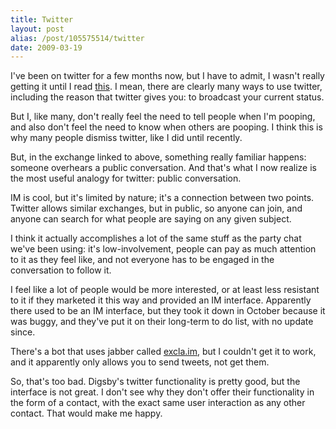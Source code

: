 ```yaml
---
title: Twitter
layout: post
alias: /post/105575514/twitter
date: 2009-03-19
---
```


I've been on twitter for a few months now, but I have to admit, I wasn't
really getting it until I read
[this](http://bhc3.wordpress.com/2009/03/17/how-to-tweet-your-way-out-of-a-job/).
I mean, there are clearly many ways to use twitter, including the reason
that twitter gives you: to broadcast your current status.

But I, like many, don't really feel the need to tell people when I'm
pooping, and also don't feel the need to know when others are pooping. I
think this is why many people dismiss twitter, like I did until
recently.

But, in the exchange linked to above, something really familiar happens:
someone overhears a public conversation. And that's what I now realize
is the most useful analogy for twitter: public conversation.

IM is cool, but it's limited by nature; it's a connection between two
points. Twitter allows similar exchanges, but in public, so anyone can
join, and anyone can search for what people are saying on any given
subject.

I think it actually accomplishes a lot of the same stuff as the party
chat we've been using: it's low-involvement, people can pay as much
attention to it as they feel like, and not everyone has to be engaged in
the conversation to follow it.

I feel like a lot of people would be more interested, or at least less
resistant to it if they marketed it this way and provided an IM
interface. Apparently there used to be an IM interface, but they took it
down in October because it was buggy, and they've put it on their
long-term to do list, with no update since.

There's a bot that uses jabber called [excla.im](http://excla.im/), but
I couldn't get it to work, and it apparently only allows you to send
tweets, not get them.

So, that's too bad. Digsby's twitter functionality is pretty good, but
the interface is not great. I don't see why they don't offer their
functionality in the form of a contact, with the exact same user
interaction as any other contact. That would make me happy.
